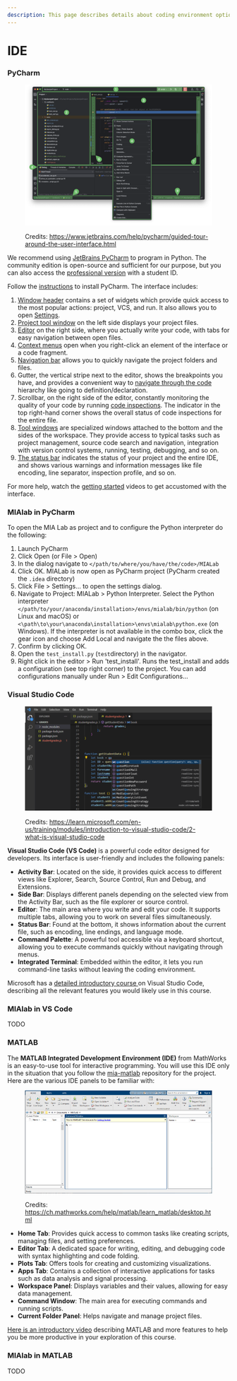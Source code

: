 ```yaml
---
description: This page describes details about coding environment options you can use.
---
```


# IDE

### **PyCharm**

<figure><img src="../.gitbook/assets/pycharm-interface.png" alt=""><figcaption><p>Credits: <a href="https://www.jetbrains.com/help/pycharm/guided-tour-around-the-user-interface.html">https://www.jetbrains.com/help/pycharm/guided-tour-around-the-user-interface.html</a></p></figcaption></figure>

We recommend using [JetBrains PyCharm](https://www.jetbrains.com/pycharm/) to program in Python. The community edition is open-source and sufficient for our purpose, but you can also access the [professional version](https://www.jetbrains.com/products/compare/?product=pycharm\&product=pycharm-ce) with a student ID.&#x20;

Follow the [instructions](https://www.jetbrains.com/help/pycharm/requirements-installation-and-launching.html) to install PyCharm. The interface includes:

1. [Window header](https://www.jetbrains.com/help/pycharm/new-ui.html#window\_header) contains a set of widgets which provide quick access to the most popular actions: project, VCS, and run. It also allows you to open [Settings](https://www.jetbrains.com/help/pycharm/configuring-project-and-ide-settings.html).
2. [Project tool window](https://www.jetbrains.com/help/pycharm/project-tool-window.html) on the left side displays your project files.
3. [Editor](https://www.jetbrains.com/help/pycharm/using-code-editor.html) on the right side, where you actually write your code, with tabs for easy navigation between open files.
4. [Context menus](https://www.jetbrains.com/help/pycharm/guided-tour-around-the-user-interface.html#context-menus) open when you right-click an element of the interface or a code fragment.
5. [Navigation bar](https://www.jetbrains.com/help/pycharm/guided-tour-around-the-user-interface.html#navigation-bar) allows you to quickly navigate the project folders and files.
6. Gutter, the vertical stripe next to the editor, shows the breakpoints you have, and provides a convenient way to [navigate through the code](https://www.jetbrains.com/help/pycharm/navigating-through-the-source-code.html) hierarchy like going to definition/declaration.
7. Scrollbar, on the right side of the editor, constantly monitoring the quality of your code by running [code inspections](https://www.jetbrains.com/help/pycharm/code-inspection.html). The indicator in the top right-hand corner shows the overall status of code inspections for the entire file.
8. [Tool windows](https://www.jetbrains.com/help/pycharm/tool-windows.html) are specialized windows attached to the bottom and the sides of the workspace. They provide access to typical tasks such as project management, source code search and navigation, integration with version control systems, running, testing, debugging, and so on.
9. [The status bar](https://www.jetbrains.com/help/pycharm/guided-tour-around-the-user-interface.html#status-bar) indicates the status of your project and the entire IDE, and shows various warnings and information messages like file encoding, line separator, inspection profile, and so on.

For more help, watch the [getting started](https://www.jetbrains.com/pycharm/documentation/) videos to get accustomed with the interface.

### **MIAlab in PyCharm**

To open the MIA Lab as project and to configure the Python interpreter do the following:

1. Launch PyCharm
2. Click Open (or File > Open)
3. In the dialog navigate to `</path/to/where/you/have/the/code>/MIALab`
4. Click OK. MIALab is now open as PyCharm project (PyCharm created the `.idea` directory)
5. Click File > Settings... to open the settings dialog.
6. Navigate to Project: MIALab > Python Interpreter. Select the Python interpreter `</path/to/your/anaconda/installation>/envs/mialab/bin/python` (on Linux and macOS) or `<\path\to\your\anaconda\installation>\envs\mialab\python.exe` (on Windows). If the interpreter is not available in the combo box, click the gear icon and choose Add Local and navigate the the files above.
7. Confirm by clicking OK.
8. Open the `test_install.py` (`test`directory) in the navigator.
9. Right click in the editor > Run 'test\_install'. Runs the test\_install and adds a configuration (see top right corner) to the project. You can add configurations manually under Run > Edit Configurations...

### Visual Studio Code

<figure><img src="../.gitbook/assets/visual-studio-code.png" alt=""><figcaption><p>Credits: <a href="https://learn.microsoft.com/en-us/training/modules/introduction-to-visual-studio-code/2-what-is-visual-studio-code">https://learn.microsoft.com/en-us/training/modules/introduction-to-visual-studio-code/2-what-is-visual-studio-code</a></p></figcaption></figure>

**Visual Studio Code (VS Code)** is a powerful code editor designed for developers. Its interface is user-friendly and includes the following panels:

* **Activity Bar**: Located on the side, it provides quick access to different views like Explorer, Search, Source Control, Run and Debug, and Extensions.
* **Side Bar**: Displays different panels depending on the selected view from the Activity Bar, such as the file explorer or source control.
* **Editor**: The main area where you write and edit your code. It supports multiple tabs, allowing you to work on several files simultaneously.
* **Status Bar**: Found at the bottom, it shows information about the current file, such as encoding, line endings, and language mode.
* **Command Palette**: A powerful tool accessible via a keyboard shortcut, allowing you to execute commands quickly without navigating through menus.
* **Integrated Terminal**: Embedded within the editor, it lets you run command-line tasks without leaving the coding environment.

Microsoft has a [detailed introductory course ](https://learn.microsoft.com/en-us/training/modules/introduction-to-visual-studio-code/)on Visual Studio Code, describing all the relevant features you would likely use in this course.&#x20;

### **MIAlab in VS Code**

TODO

### MATLAB

The **MATLAB Integrated Development Environment (IDE)** from MathWorks is an easy-to-use tool for interactive programming. You will use this IDE only in the situation that you follow the [mia-matlab](https://github.com/ubern-mialab/mia-matlab) repository for the project. Here are the various IDE panels to be familiar with:

<figure><img src="../.gitbook/assets/matlab-ide.png" alt=""><figcaption><p>Credits:  <a href="https://ch.mathworks.com/help/matlab/learn_matlab/desktop.html">https://ch.mathworks.com/help/matlab/learn_matlab/desktop.html</a></p></figcaption></figure>

* **Home Tab**: Provides quick access to common tasks like creating scripts, managing files, and setting preferences.
* **Editor Tab**: A dedicated space for writing, editing, and debugging code with syntax highlighting and code folding.
* **Plots Tab**: Offers tools for creating and customizing visualizations.
* **Apps Tab**: Contains a collection of interactive applications for tasks such as data analysis and signal processing.
* **Workspace Panel**: Displays variables and their values, allowing for easy data management.
* **Command Window**: The main area for executing commands and running scripts.
* **Current Folder Panel**: Helps navigate and manage project files.

[Here is an introductory video](https://ch.mathworks.com/videos/introduction-to-matlab-1621968498775.html) describing MATLAB and more features to help you be more productive in your exploration of this course.

### **MIAlab in MATLAB**

TODO
